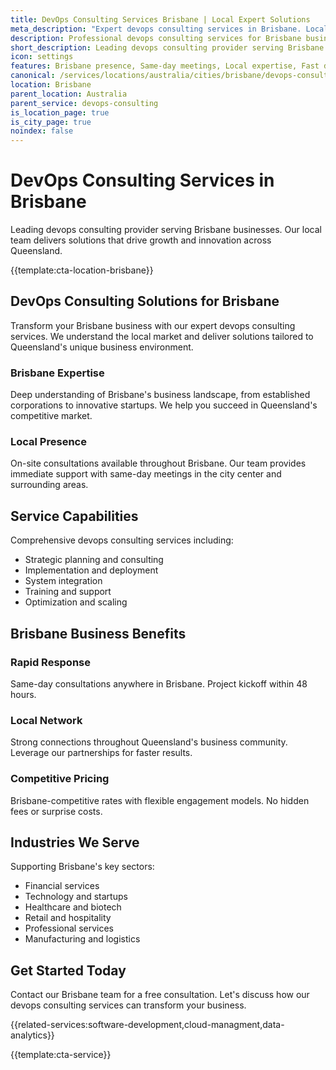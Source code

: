 ```yaml
---
title: DevOps Consulting Services Brisbane | Local Expert Solutions
meta_description: "Expert devops consulting services in Brisbane. Local team, same-day consultations, proven results. Transform your business today."
description: Professional devops consulting services for Brisbane businesses
short_description: Leading devops consulting provider serving Brisbane and Queensland.
icon: settings
features: Brisbane presence, Same-day meetings, Local expertise, Fast deployment, Competitive rates, Proven track record
canonical: /services/locations/australia/cities/brisbane/devops-consulting-brisbane.html
location: Brisbane
parent_location: Australia
parent_service: devops-consulting
is_location_page: true
is_city_page: true
noindex: false
---
```


# DevOps Consulting Services in Brisbane

Leading devops consulting provider serving Brisbane businesses. Our local team delivers solutions that drive growth and innovation across Queensland.

{{template:cta-location-brisbane}}

## DevOps Consulting Solutions for Brisbane

Transform your Brisbane business with our expert devops consulting services. We understand the local market and deliver solutions tailored to Queensland's unique business environment.

### Brisbane Expertise

Deep understanding of Brisbane's business landscape, from established corporations to innovative startups. We help you succeed in Queensland's competitive market.

### Local Presence

On-site consultations available throughout Brisbane. Our team provides immediate support with same-day meetings in the city center and surrounding areas.

## Service Capabilities

Comprehensive devops consulting services including:
- Strategic planning and consulting
- Implementation and deployment
- System integration
- Training and support
- Optimization and scaling

## Brisbane Business Benefits

### Rapid Response
Same-day consultations anywhere in Brisbane. Project kickoff within 48 hours.

### Local Network
Strong connections throughout Queensland's business community. Leverage our partnerships for faster results.

### Competitive Pricing
Brisbane-competitive rates with flexible engagement models. No hidden fees or surprise costs.

## Industries We Serve

Supporting Brisbane's key sectors:
- Financial services
- Technology and startups
- Healthcare and biotech
- Retail and hospitality
- Professional services
- Manufacturing and logistics

## Get Started Today

Contact our Brisbane team for a free consultation. Let's discuss how our devops consulting services can transform your business.

{{related-services:software-development,cloud-managment,data-analytics}}

{{template:cta-service}}
